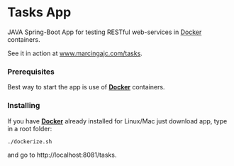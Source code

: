 # Tasks App 

JAVA Spring-Boot App for testing RESTful web-services in [Docker](https://www.docker.com) containers. 

See it in action at www.marcingajc.com/tasks.

### Prerequisites

Best way to start the app is use of <b>[Docker](https://docs.docker.com/engine/installation/)</b> containers. 

### Installing

If you have <b>[Docker](https://docs.docker.com/engine/installation/)</b> already installed for Linux/Mac just download app, type in a root folder:

```
./dockerize.sh 
```
and go to http://localhost:8081/tasks.




